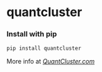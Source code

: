 quantcluster
===

<h3>Install with pip</h3>
<pre><code>pip install quantcluster</code></pre>

More info at <em><a href="http://www.quantcluster.com">QuantCluster.com</a></em>
